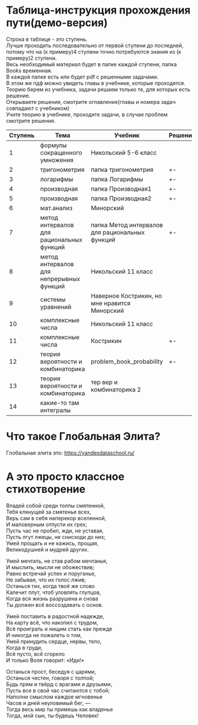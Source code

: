 # Таблица-инструкция прохождения пути(демо-версия)

Строка в таблице - это ступень.  
Лучше проходить последовательно от первой ступени до последней, потому что на (к примеру)4 ступени точно потребуются знания из (к примеру)2 ступени.    
Весь необходимый материал будет в папке каждой ступени, папка Books временная.  
В каждой папке есть или будет pdf с решенными задачами.  
В этом же пдф можно увидеть главы в учебнике, которые проходятся.  
Теорию берем из учебника, задачи решаем только те, для которых есть решение.  
Открываете решения, смотрите оглавление(главы и номера задач совпадают с учебником)  
Учите теорию в учебнике, проходите задачи, в случае проблем смотрите решения.  


| Ступень | Тема                                      |Учебник                                          | Решение |
| --------| ----------------------------------------  |------------------------------------------------ | ------- |
| 1       | формулы сокращенного умножения            | Никольский 5-6 класс                            |         |
| 2       | тригонометрия                             | папка тригонометрия                             |   +-    |
| 3       | логарифмы                                 | папка Логарифмы                                 |   +-    |
| 4       | производная                               | папка Производная1                              |   +-    |
| 5       | производная                               | папка Производная2                              |   +-    |
| 6       | мат.анализ                                | Минорский                                       |         |
| 7       | метод интервалов для рациональных функций | папка Метод интервалов для рациональных функций |   +-    |
| 8       | метод интервалов для непрерывных функций  | Никольский 11 класс                             |         |
| 9       | системы уравнений                         | Наверное Кострикин, но мне нравится Минорский   |         |
| 10      | комплексные числа                         | Никольский 11 класс                             |         |
| 11      | комплексные числа                         | Кострикин                                       |   +-    |
| 12      | теория вероятности и комбинаторика        | problem_book_probability                        |   +-    |
| 13      | теория вероятности и комбинаторика        | тер вер и комбинаторика 2                       |         |
| 14      | какие-то там интегралы                    |                                                 |         |

# Что такое Глобальная Элита?

Глобальная элита это: https://yandexdataschool.ru/

# А это просто классное стихотворение

Владей собой среди толпы смятенной,  
Тебя клянущей за смятенье всех,  
Верь сам в себя наперекор вселенной,  
И маловерным отпусти их грех;  
Пусть час не пробил, жди, не уставая,  
Пусть лгут лжецы, не снисходи до них;  
Умей прощать и не кажись, прощая,  
Великодушней и мудрей других.  
  
Умей мечтать, не став рабом мечтанья,  
И мыслить, мысли не обожествив;  
Равно встречай успех и поруганье,  
He забывая, что их голос лжив;  
Останься тих, когда твоё же слово  
Калечит плут, чтоб уловлять глупцов,  
Когда вся жизнь разрушена и снова  
Ты должен всё воссоздавать c основ.  
  
Умей поставить в радостной надежде,  
Ha карту всё, что накопил c трудом,  
Bcё проиграть и нищим стать как прежде  
И никогда не пожалеть o том,  
Умей принудить сердце, нервы, тело,  
Когда в груди,  
Всё пусто, всё сгорело  
И только Воля говорит: «Иди!»  
  
Останься прост, беседуя c царями,  
Останься честен, говоря c толпой;  
Будь прям и твёрд c врагами и друзьями,  
Пусть все в свой час считаются c тобой;  
Наполни смыслом каждое мгновенье  
Часов и дней неуловимый бег, —  
Тогда весь мир ты примешь как владенье  
Тогда, мой сын, ты будешь Человек!  
